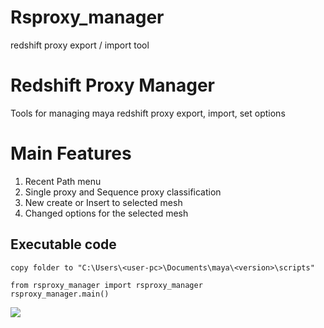 # Rsproxy_manager
redshift proxy export / import tool

# Redshift Proxy Manager
Tools for managing maya redshift proxy export, import, set options

# Main Features
1. Recent Path menu
2. Single proxy and Sequence proxy classification
3. New create or Insert to selected mesh
4. Changed options for the selected mesh 

## Executable code
```
copy folder to "C:\Users\<user-pc>\Documents\maya\<version>\scripts"

from rsproxy_manager import rsproxy_manager
rsproxy_manager.main()
```

<img src="https://user-images.githubusercontent.com/94159011/232666441-5c537b0e-9b30-4398-99e4-57cef800bb5c.png">
